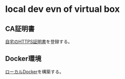 local dev evn of virtual box
=================

CA証明書
------------
[自宅のHTTPS証明書](/centos7-httpd-with-https)を登録する。

Docker環境
------------
[ローカルDocker](/centos7-docker-ce)を構築する。
